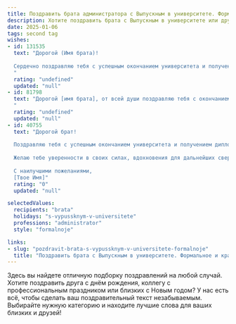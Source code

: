 ```yaml
---
title: Поздравить брата администратора с Выпускным в университете. Формальное и красивое
description: Хотите поздравить брата с Выпускным в университете или другим праздником? Наш ИИ создаст незабываемое поздравление, а вы обязательно выделитесь среди других.  
date: 2025-01-06
tags: second tag
wishes:
- id: 131535
  text: "Дорогой (Имя брата)!
  
  Сердечно поздравляю тебя с успешным окончанием университета и получением диплома администратора!  Это значительное достижение, результат твоего упорного труда и целеустремлённости. Желаю тебе дальнейших успехов в профессиональной деятельности, реализации всех твоих амбиций и достижения высоких результатов на выбранном пути. Пусть твоя карьера будет яркой и стремительной, а  жизнь – полной радости и благополучия.  Будь счастлив!
  "
  rating: "undefined"
  updated: "null"
- id: 81798
  text: "Дорогой [имя брата], от всей души поздравляю тебя с окончанием университета! Ты  с честью преодолел непростой путь, и теперь перед тобой открываются новые горизонты. Пусть работа администратора станет для тебя увлекательным и успешным этапом в жизни. Желаю тебе ярких побед, стабильности и реализации всех твоих амбиций!
  "
  rating: "undefined"
  updated: "null"
- id: 40755
  text: "Дорогой брат!
  
  Поздравляю тебя с успешным окончанием университета и получением диплома по специальности \"Администратор\"! Этот важный этап в твоей жизни – результат упорного труда, целеустремленности и стремления к знаниям. Ты преодолел все трудности на пути к своей мечте, и сейчас перед тобой открываются новые горизонты и возможности.
  
  Желаю тебе уверенности в своих силах, вдохновения для дальнейших свершений и успешной карьеры. Пусть каждый новый день приносит радость, новые знания и интересные достижения. Верю, что твои старания будут вознаграждены, и ты добьешься больших высот в своей профессии.
  
  С наилучшими пожеланиями,
  [Твое Имя]"
  rating: "0"
  updated: "null"

selectedValues:
  recipients: "brata"
  holidays: "s-vypussknym-v-universitete"
  professions: "administrator"
  style: "formalnoje"

links:
- slug: "pozdravit-brata-s-vypussknym-v-universitete-formalnoje"
  title: "Поздравить брата с Выпускным в университете. Формальное и красивое"
---
```


Здесь вы найдете отличную подборку поздравлений на любой случай. 
Хотите поздравить друга с днём рождения, коллегу с профессиональным праздником или близких с Новым годом? У нас есть всё, чтобы сделать ваш поздравительный текст незабываемым. Выбирайте нужную категорию и находите лучшие слова для ваших близких и друзей!
